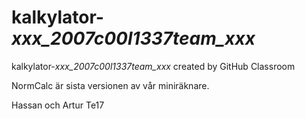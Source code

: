 # kalkylator-_xxx_2007c00l1337team_xxx_
kalkylator-_xxx_2007c00l1337team_xxx_ created by GitHub Classroom

NormCalc är sista versionen av vår miniräknare.

Hassan och Artur Te17
